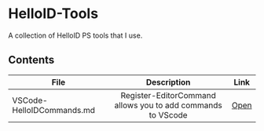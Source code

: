 # HelloID-Tools

A collection of HelloID PS tools that I use.

## Contents

| File        | Description | Link |
| ------------- |:-------------:|:-------------:|
| VSCode-HelloIDCommands.md | Register-EditorCommand allows you to add commands to VScode | [Open](https://github.com/JeroenBl/HelloID-Tools/blob/main/VSCode-HelloIDCommands.md) |
